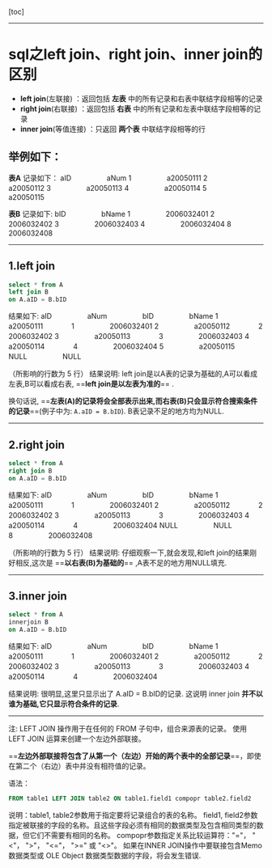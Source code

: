 [toc]

---


# sql之left join、right join、inner join的区别


- **left join**(左联接) ：返回包括 **左表** 中的所有记录和右表中联结字段相等的记录
- **right join**(右联接) ：返回包括 **右表** 中的所有记录和左表中联结字段相等的记录
- **inner join**(等值连接) ：只返回 **两个表** 中联结字段相等的行

举例如下：
--------------------------------------------
**表A** 记录如下：
aID　　　　　aNum
1　　　　　a20050111
2　　　　　a20050112
3　　　　　a20050113
4　　　　　a20050114
5　　　　　a20050115

**表B** 记录如下:
bID　　　　　bName
1　　　　　2006032401
2　　　　　2006032402
3　　　　　2006032403
4　　　　　2006032404
8　　　　　2006032408

--------------------------------------------
## 1.left join
```sql
select * from A
left join B
on A.aID = B.bID
```

结果如下:
aID　　　　　aNum　　　　　bID　　　　　bName
1　　　　　a20050111　　　　1　　　　　2006032401
2　　　　　a20050112　　　　2　　　　　2006032402
3　　　　　a20050113　　　　3　　　　　2006032403
4　　　　　a20050114　　　　4　　　　　2006032404
5　　　　　a20050115　　　　NULL　　　　　NULL

（所影响的行数为 5 行）
结果说明:
left join是以A表的记录为基础的,A可以看成左表,B可以看成右表, ==**left join是以左表为准的**== .

换句话说, ==**左表(A)的记录将会全部表示出来,而右表(B)只会显示符合搜索条件的记录**==(例子中为: `A.aID = B.bID`).
B表记录不足的地方均为NULL.

--------------------------------------------

## 2.right join
```sql
select * from A
right join B
on A.aID = B.bID
```

结果如下:
aID　　　　　aNum　　　　　bID　　　　　bName
1　　　　　a20050111　　　　1　　　　　2006032401
2　　　　　a20050112　　　　2　　　　　2006032402
3　　　　　a20050113　　　　3　　　　　2006032403
4　　　　　a20050114　　　　4　　　　　2006032404
NULL　　　　　NULL　　　　　8　　　　　2006032408

（所影响的行数为 5 行）
结果说明:
仔细观察一下,就会发现,和left join的结果刚好相反,这次是 ==**以右表(B)为基础的**== ,A表不足的地方用NULL填充.

--------------------------------------------

## 3.inner join
```sql
select * from A
innerjoin B
on A.aID = B.bID
```

结果如下:
aID　　　　　aNum　　　　　bID　　　　　bName
1　　　　　a20050111　　　　1　　　　　2006032401
2　　　　　a20050112　　　　2　　　　　2006032402
3　　　　　a20050113　　　　3　　　　　2006032403
4　　　　　a20050114　　　　4　　　　　2006032404

结果说明:
很明显,这里只显示出了 A.aID = B.bID的记录. 这说明 inner join **并不以谁为基础,它只显示符合条件的记录**.

--------------------------------------------

注:
LEFT JOIN 操作用于在任何的 FROM 子句中，组合来源表的记录。
使用 LEFT JOIN 运算来创建一个左边外部联接。

==**左边外部联接将包含了从第一个（左边）开始的两个表中的全部记录**==，即使在第二个（右边）表中并没有相符值的记录。

语法：
```sql
FROM table1 LEFT JOIN table2 ON table1.field1 compopr table2.field2
```

说明：table1, table2参数用于指定要将记录组合的表的名称。
field1, field2参数指定被联接的字段的名称。且这些字段必须有相同的数据类型及包含相同类型的数据，但它们不需要有相同的名称。
compopr参数指定关系比较运算符："="， "<"， ">"， "<="， ">=" 或 "<>"。
如果在INNER JOIN操作中要联接包含Memo 数据类型或 OLE Object 数据类型数据的字段，将会发生错误.